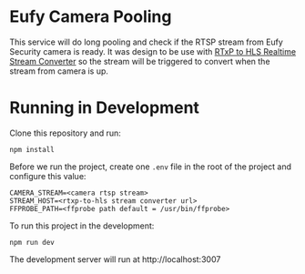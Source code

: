 # Eufy Camera Pooling

This service will do long pooling and check if the RTSP stream from Eufy Security camera is ready. It was design to be use with [RTxP to HLS Realtime Stream Converter](https://github.com/garasingulik/rtxp-to-hls) so the stream will be triggered to convert when the stream from camera is up.

# Running in Development

Clone this repository and run:

```
npm install
```

Before we run the project, create one `.env` file in the root of the project and configure this value:

```
CAMERA_STREAM=<camera rtsp stream>
STREAM_HOST=<rtxp-to-hls stream converter url>
FFPROBE_PATH=<ffprobe path default = /usr/bin/ffprobe>
```

To run this project in the development:

```
npm run dev
```

The development server will run at http://localhost:3007

